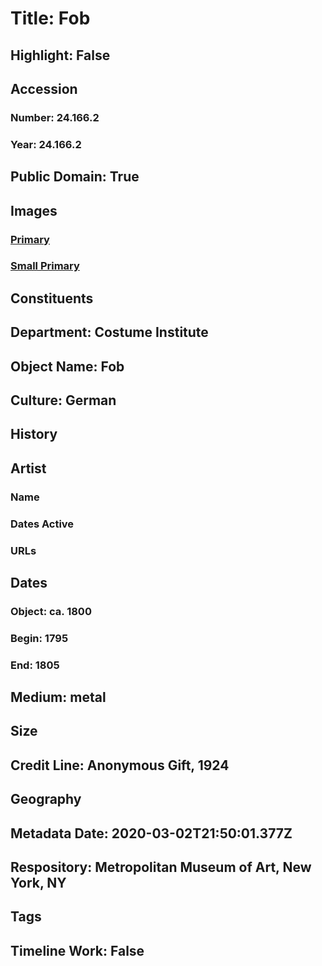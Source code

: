 # Title: Fob
## Highlight: False
## Accession
### Number: 24.166.2
### Year: 24.166.2
## Public Domain: True
## Images
### [Primary](https://images.metmuseum.org/CRDImages/ci/original/24.166.2.jpg)
### [Small Primary](https://images.metmuseum.org/CRDImages/ci/web-large/24.166.2.jpg)
## Constituents
## Department: Costume Institute
## Object Name: Fob
## Culture: German
## History
## Artist
### Name
### Dates Active
### URLs
## Dates
### Object: ca. 1800
### Begin: 1795
### End: 1805
## Medium: metal
## Size
## Credit Line: Anonymous Gift, 1924
## Geography
## Metadata Date: 2020-03-02T21:50:01.377Z
## Respository: Metropolitan Museum of Art, New York, NY
## Tags
## Timeline Work: False